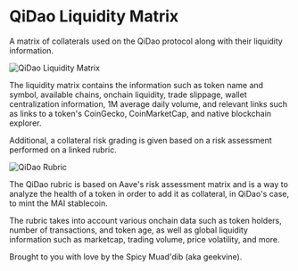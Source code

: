 # QiDao Liquidity Matrix

A matrix of collaterals used on the QiDao protocol along with their liquidity information.

![QiDao Liquidity Matrix](https://github.com/spicy-muaddib/qidao_liquidity_matrix/blob/main/qidao_liquidity_matrix.png?raw=true)

The liquidity matrix contains the information such as token name and symbol, available chains, onchain liquidity, trade slippage, wallet centralization information, 1M average daily volume, and relevant links such as links to a token's CoinGecko, CoinMarketCap, and native blockchain explorer.

Additional, a collateral risk grading is given based on a risk assessment performed on a linked rubric.

![QiDao Rubric](https://github.com/spicy-muaddib/qidao_liquidity_matrix/blob/main/qidao_rubric.png?raw=true)

The QiDao rubric is based on Aave's risk assessment matrix and is a way to analyze the health of a token in order to add it as collateral, in QiDao's case, to mint the MAI stablecoin.

The rubric takes into account various onchain data such as token holders, number of transactions, and token age, as well as global liquidity information such as marketcap, trading volume, price volatility, and more.

Brought to you with love by the Spicy Muad'dib (aka geekvine).

